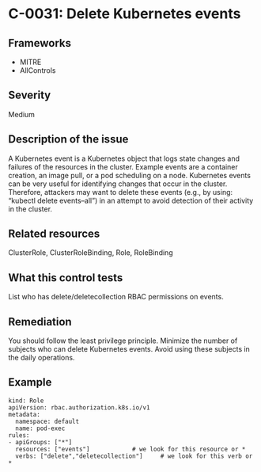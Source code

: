 # C-0031: Delete Kubernetes events

## Frameworks
* MITRE
* AllControls
 
## Severity
Medium

## Description of the issue
A Kubernetes event is a Kubernetes object that logs state changes and failures of the resources in the cluster. Example events are a container creation, an image pull, or a pod scheduling on a node. Kubernetes events can be very useful for identifying changes that occur in the cluster. Therefore, attackers may want to delete these events (e.g., by using: “kubectl delete events–all”) in an attempt to avoid detection of their activity in the cluster.
 
## Related resources
ClusterRole, ClusterRoleBinding, Role, RoleBinding
 
## What this control tests 
List who has delete/deletecollection RBAC permissions on events.
 
## Remediation
You should follow the least privilege principle. Minimize the number of subjects who can delete Kubernetes events. Avoid using these subjects in the daily operations.
 
## Example
```
kind: Role
apiVersion: rbac.authorization.k8s.io/v1
metadata:
  namespace: default
  name: pod-exec
rules:
- apiGroups: ["*"]
  resources: ["events"]  		   # we look for this resource or *
  verbs: ["delete","deletecollection"]	   # we look for this verb or * 	
```
